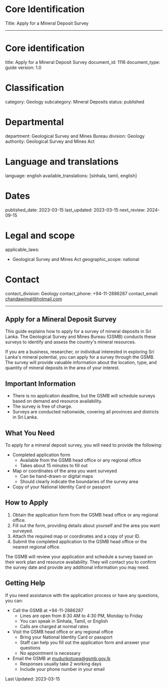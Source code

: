 # Core Identification
Title: Apply for a Mineral Deposit Survey

---
# Core identification
title: Apply for a Mineral Deposit Survey
document_id: 1116
document_type: guide
version: 1.0

# Classification
category: Geology
subcategory: Mineral Deposits
status: published

# Departmental
department: Geological Survey and Mines Bureau
division: Geology
authority: Geological Survey and Mines Act

# Language and translations
language: english
available_translations: [sinhala, tamil, english]

# Dates
published_date: 2023-03-15
last_updated: 2023-03-15
next_review: 2024-09-15

# Legal and scope
applicable_laws:
 - Geological Survey and Mines Act
geographic_scope: national

# Contact
contact_division: Geology
contact_phone: +94-11-2886287
contact_email: chandawimal@hotmail.com

---

## Apply for a Mineral Deposit Survey

This guide explains how to apply for a survey of mineral deposits in Sri Lanka. The Geological Survey and Mines Bureau (GSMB) conducts these surveys to identify and assess the country's mineral resources.

If you are a business, researcher, or individual interested in exploring Sri Lanka's mineral potential, you can apply for a survey through the GSMB. The survey will provide valuable information about the location, type, and quantity of mineral deposits in the area of your interest.

## Important Information

- There is no application deadline, but the GSMB will schedule surveys based on demand and resource availability.
- The survey is free of charge.
- Surveys are conducted nationwide, covering all provinces and districts in Sri Lanka.

## What You Need

To apply for a mineral deposit survey, you will need to provide the following:

- Completed application form
    - Available from the GSMB head office or any regional office
    - Takes about 15 minutes to fill out
- Map or coordinates of the area you want surveyed
    - Can be hand-drawn or digital maps
    - Should clearly indicate the boundaries of the survey area
- Copy of your National Identity Card or passport

## How to Apply

1. Obtain the application form from the GSMB head office or any regional office.
2. Fill out the form, providing details about yourself and the area you want surveyed.
3. Attach the required map or coordinates and a copy of your ID.
4. Submit the completed application to the GSMB head office or the nearest regional office.

The GSMB will review your application and schedule a survey based on their work plan and resource availability. They will contact you to confirm the survey date and provide any additional information you may need.

## Getting Help

If you need assistance with the application process or have any questions, you can:

- Call the GSMB at +94-11-2886287
    - Lines are open from 8:30 AM to 4:30 PM, Monday to Friday
    - You can speak in Sinhala, Tamil, or English
    - Calls are charged at normal rates
- Visit the GSMB head office or any regional office
    - Bring your National Identity Card or passport
    - Staff can help you fill out the application form and answer your questions
    - No appointment is necessary
- Email the GSMB at mudunkotuwa@gsmb.gov.lk
    - Responses usually take 2 working days
    - Include your phone number in your email

Last Updated: 2023-03-15
